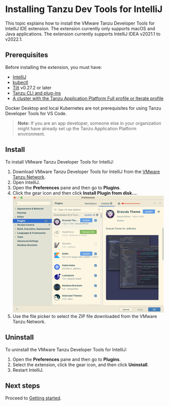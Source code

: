 # Installing Tanzu Dev Tools for IntelliJ

This topic explains how to install the VMware Tanzu Developer Tools for IntelliJ IDE extension.
The extension currently only supports macOS and Java applications.
The extension currently supports IntelliJ IDEA v2021.1 to v2022.1.

## <a id="prereqs"></a> Prerequisites

Before installing the extension, you must have:

- [IntelliJ](https://www.jetbrains.com/idea/download/#section=mac)
- [kubectl](https://kubernetes.io/docs/tasks/tools/#kubectl)
- [Tilt](https://docs.tilt.dev/install.html) v0.27.2 or later
- [Tanzu CLI and plug-ins](../install-tanzu-cli.md#cli-and-plugin)
- [A cluster with the Tanzu Application Platform Full profile or Iterate profile](../install.md.hbs)

Docker Desktop and local Kubernetes are not prerequisites for using Tanzu Developer Tools for VS Code.

> **Note:** If you are an app developer, someone else in your organization might have already set up
> the Tanzu Application Platform environment.

## <a id="install"></a> Install

To install VMware Tanzu Developer Tools for IntelliJ:

1. Download VMware Tanzu Developer Tools for IntelliJ from the [VMware Tanzu Network](https://network.tanzu.vmware.com/products/tanzu-application-platform/).
1. Open IntelliJ.
1. Open the **Preferences** pane and then go to **Plugins**.
1. Click the gear icon and then click **Install Plugin from disk...**.
![Gear icon inside the Plugins Preferences pane.](../images/intellij-gearIconPrefs.png)
1. Use the file picker to select the ZIP file downloaded from the VMware Tanzu Network.

## <a id="uninstall"></a> Uninstall

To uninstall the VMware Tanzu Developer Tools for IntelliJ:

1. Open the **Preferences** pane and then go to **Plugins**.
1. Select the extension, click the gear icon, and then click **Uninstall**.
1. Restart IntelliJ.

## <a id="next-steps"></a> Next steps

Proceed to [Getting started](getting-started.md).
